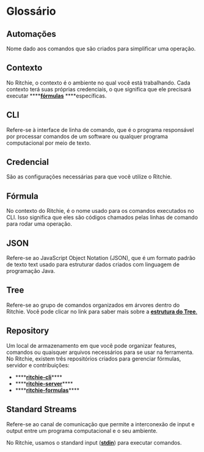 # Glossário

## Automações

Nome dado aos comandos que são criados para simplificar uma operação.

## Contexto

No Ritchie, o contexto é o ambiente no qual você está trabalhando. Cada contexto terá suas próprias credenciais, o que significa que ele precisará executar ****[**fórmulas**](key-concepts.md#formulas) ****específicas.

## CLI

Refere-se à interface de linha de comando, que é o programa responsável por processar comandos de um software ou qualquer programa computacional por meio de texto.

## Credencial

São as configurações necessárias para que você utilize o Ritchie. 

## Fórmula

No contexto do Ritchie, é o nome usado para os comandos executados no CLI. Isso significa que eles são códigos chamados pelas linhas de comando para rodar uma operação.

## JSON

Refere-se ao JavaScript Object Notation \(JSON\), que é um formato padrão de texto text usado para estruturar dados criados com linguagem de programação Java.

## Tree

Refere-se ao grupo de comandos organizados em árvores dentro do Ritchie. Você pode clicar no link para saber mais sobre a [**estrutura do Tree**.](key-concepts.md#arvores-de-comando)

## Repository

Um local de armazenamento em que você pode organizar features, comandos ou quaisquer arquivos necessários para se usar na ferramenta. No Ritchie, existem três repositórios criados para gerenciar fórmulas, servidor e contribuições:

* \*\*\*\*[**ritchie-cli**](https://github.com/ZupIT/ritchie-cli)\*\*\*\*
* \*\*\*\*[**ritchie-server**](https://github.com/ZupIT/ritchie-server)\*\*\*\*
* \*\*\*\*[**ritchie-formulas**](https://github.com/ZupIT/ritchie-formulas)\*\*\*\*

## Standard Streams

Refere-se ao canal de comunicação que permite a interconexão de input e output entre um programa computacional e o seu ambiente.

No Ritchie, usamos o standard input \([**stdin**](getting-started/commands/via-stdin.md)\) para executar comandos. 



